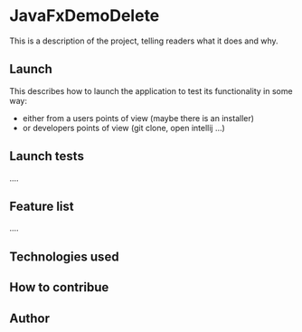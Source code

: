 # JavaFxDemoDelete

This is a description of the project, telling readers what it does and why.

## Launch 

This describes how to launch the application to test its functionality in some way:
- either from a users points of view (maybe there is an installer)
- or developers points of view (git clone, open intellij ...)

## Launch tests

....

## Feature list

....

## Technologies used

## How to contribue

## Author
